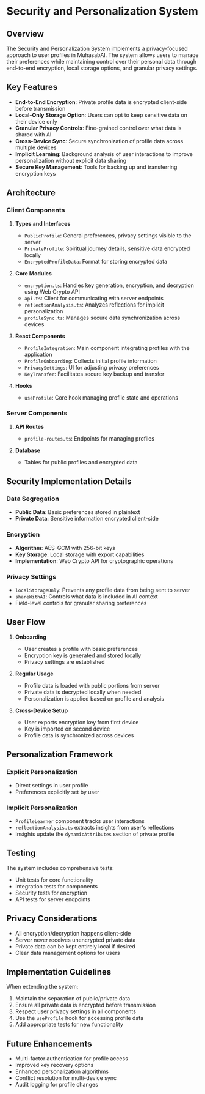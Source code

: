 # Security and Personalization System

## Overview

The Security and Personalization System implements a privacy-focused approach to user profiles in MuhasabAI. The system allows users to manage their preferences while maintaining control over their personal data through end-to-end encryption, local storage options, and granular privacy settings.

## Key Features

- **End-to-End Encryption**: Private profile data is encrypted client-side before transmission
- **Local-Only Storage Option**: Users can opt to keep sensitive data on their device only
- **Granular Privacy Controls**: Fine-grained control over what data is shared with AI
- **Cross-Device Sync**: Secure synchronization of profile data across multiple devices
- **Implicit Learning**: Background analysis of user interactions to improve personalization without explicit data sharing
- **Secure Key Management**: Tools for backing up and transferring encryption keys

## Architecture

### Client Components

1. **Types and Interfaces**
   - `PublicProfile`: General preferences, privacy settings visible to the server
   - `PrivateProfile`: Spiritual journey details, sensitive data encrypted locally
   - `EncryptedProfileData`: Format for storing encrypted data

2. **Core Modules**
   - `encryption.ts`: Handles key generation, encryption, and decryption using Web Crypto API
   - `api.ts`: Client for communicating with server endpoints
   - `reflectionAnalysis.ts`: Analyzes reflections for implicit personalization 
   - `profileSync.ts`: Manages secure data synchronization across devices

3. **React Components**
   - `ProfileIntegration`: Main component integrating profiles with the application
   - `ProfileOnboarding`: Collects initial profile information
   - `PrivacySettings`: UI for adjusting privacy preferences
   - `KeyTransfer`: Facilitates secure key backup and transfer

4. **Hooks**
   - `useProfile`: Core hook managing profile state and operations

### Server Components

1. **API Routes**
   - `profile-routes.ts`: Endpoints for managing profiles

2. **Database**
   - Tables for public profiles and encrypted data

## Security Implementation Details

### Data Segregation

- **Public Data**: Basic preferences stored in plaintext
- **Private Data**: Sensitive information encrypted client-side 

### Encryption 

- **Algorithm**: AES-GCM with 256-bit keys
- **Key Storage**: Local storage with export capabilities 
- **Implementation**: Web Crypto API for cryptographic operations

### Privacy Settings

- `localStorageOnly`: Prevents any profile data from being sent to server
- `shareWithAI`: Controls what data is included in AI context
- Field-level controls for granular sharing preferences

## User Flow

1. **Onboarding**
   - User creates a profile with basic preferences
   - Encryption key is generated and stored locally
   - Privacy settings are established

2. **Regular Usage**
   - Profile data is loaded with public portions from server
   - Private data is decrypted locally when needed
   - Personalization is applied based on profile and analysis

3. **Cross-Device Setup**
   - User exports encryption key from first device
   - Key is imported on second device
   - Profile data is synchronized across devices

## Personalization Framework

### Explicit Personalization

- Direct settings in user profile
- Preferences explicitly set by user

### Implicit Personalization

- `ProfileLearner` component tracks user interactions
- `reflectionAnalysis.ts` extracts insights from user's reflections
- Insights update the `dynamicAttributes` section of private profile

## Testing

The system includes comprehensive tests:

- Unit tests for core functionality
- Integration tests for components
- Security tests for encryption
- API tests for server endpoints

## Privacy Considerations

- All encryption/decryption happens client-side
- Server never receives unencrypted private data
- Private data can be kept entirely local if desired
- Clear data management options for users

## Implementation Guidelines

When extending the system:

1. Maintain the separation of public/private data
2. Ensure all private data is encrypted before transmission
3. Respect user privacy settings in all components
4. Use the `useProfile` hook for accessing profile data
5. Add appropriate tests for new functionality

## Future Enhancements

- Multi-factor authentication for profile access
- Improved key recovery options
- Enhanced personalization algorithms
- Conflict resolution for multi-device sync
- Audit logging for profile changes 